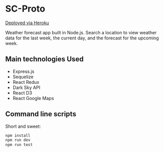 # SC-Proto

[Deployed via Heroku](https://skycast-sy.herokuapp.com/)

Weather forecast app built in Node.js. Search a location to view weather data for the last week, the current day, and the forecast for the upcoming week.

## Main technologies Used

* Express.js
* Sequelize
* React Redux
* Dark Sky API
* React D3
* React Google Maps

## Command line scripts

Short and sweet:

```sh
npm install
npm run dev
npm run test
```
